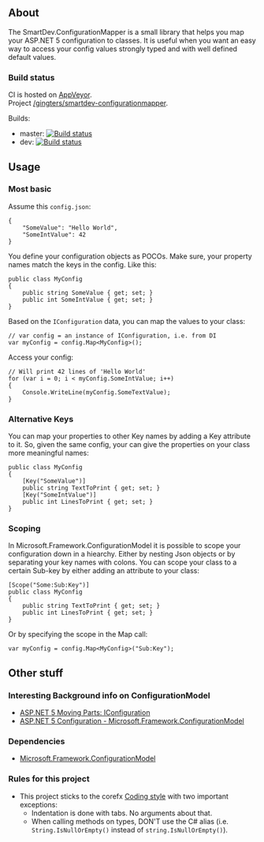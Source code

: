 ## About

The SmartDev.ConfigurationMapper is a small library that helps you map your ASP.NET 5 configuration to classes. It is useful when you want an easy way to access your config values strongly typed and with well defined default values.

### Build status

CI is hosted on [AppVeyor](http://www.appveyor.com/).  
Project [/gingters/smartdev-configurationmapper](https://ci.appveyor.com/project/gingters/smartdev-configurationmapper).

Builds:
* master: [![Build status](https://ci.appveyor.com/api/projects/status/6xpyv803q7wawrd5/branch/master?svg=true&pendingText=master%20-%20pending&passingText=master%20-%20OK&failingText=master%20-%20failed)](https://ci.appveyor.com/project/gingters/smartdev-configurationmapper/branch/master)  
* dev: [![Build status](https://ci.appveyor.com/api/projects/status/6xpyv803q7wawrd5/branch/dev?svg=true&pendingText=dev%20-%20pending&passingText=dev%20-%20OK&failingText=dev%20-%20failed)](https://ci.appveyor.com/project/gingters/smartdev-configurationmapper/branch/dev)  

## Usage

### Most basic

Assume this `config.json`:

    {
        "SomeValue": "Hello World",
        "SomeIntValue": 42
    }

You define your configuration objects as POCOs. Make sure, your property names match the keys in the config. Like this:

    public class MyConfig
    {
        public string SomeValue { get; set; }
        public int SomeIntValue { get; set; }
    }

Based on the `IConfiguration` data, you can map the values to your class:

    // var config = an instance of IConfiguration, i.e. from DI
    var myConfig = config.Map<MyConfig>();

Access your config:

    // Will print 42 lines of 'Hello World'
    for (var i = 0; i < myConfig.SomeIntValue; i++)
    {
        Console.WriteLine(myConfig.SomeTextValue);
    }

### Alternative Keys

You can map your properties to other Key names by adding a Key attribute to it. So, given the same config, your can give the properties on your class more meaningful names:

    public class MyConfig
    {
        [Key("SomeValue")]
        public string TextToPrint { get; set; }
        [Key("SomeIntValue")]
        public int LinesToPrint { get; set; }
    }

### Scoping

In Microsoft.Framework.ConfigurationModel it is possible to scope your configuration down in a hiearchy. Either by nesting Json objects or by separating your key names with colons. You can scope your class to a certain Sub-key by either adding an attribute to your class:

    [Scope("Some:Sub:Key")]
    public class MyConfig
    {
        public string TextToPrint { get; set; }
        public int LinesToPrint { get; set; }
    }

Or by specifying the scope in the Map call:

    var myConfig = config.Map<MyConfig>("Sub:Key");


## Other stuff

### Interesting Background info on ConfigurationModel

* [ASP.NET 5 Moving Parts: IConfiguration](http://whereslou.com/2014/05/23/asp-net-vnext-moving-parts-iconfiguration/)
* [ASP.NET 5 Configuration - Microsoft.Framework.ConfigurationModel](http://blog.jsinh.in/asp-net-5-configuration-microsoft-framework-configurationmodel/)

### Dependencies

* [Microsoft.Framework.ConfigurationModel](https://github.com/aspnet/Configuration/)

### Rules for this project

* This project sticks to the corefx [Coding style](https://github.com/dotnet/corefx/wiki/Coding-style) with two important exceptions:  
  * Indentation is done with tabs. No arguments about that.
  * When calling methods on types, DON'T use the C# alias (i.e. `String.IsNullOrEmpty()` instead of `string.IsNullOrEmpty()`).


